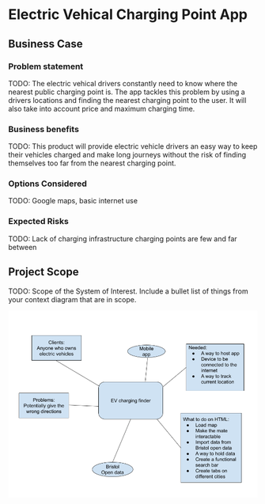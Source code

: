 # Electric Vehical Charging Point App

## Business Case

### Problem statement
TODO: The electric vehical drivers constantly need to know where the nearest public charging point is. The app tackles this problem by using a drivers locations and finding the nearest charging point to the user. It will also take into account price and maximum charging time. 

### Business benefits
TODO: This product will provide electric vehicle drivers an easy way to keep their vehicles charged and make long journeys without the risk of finding themselves too far from the nearest charging point. 
### Options Considered
TODO: Google maps, basic internet use

### Expected Risks
TODO: Lack of charging infrastructure charging points are few and far between

## Project Scope
TODO: Scope of the System of Interest. Include a bullet list of things from your context diagram that are in scope.

![Insert your Context Diagram Here](images/Context.png)
